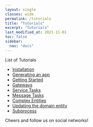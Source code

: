 ```yaml
---
layout: single
classes: wide
permalink: /tutorials
title: "Tutorials"
excerpt: "Tutorials"
last_modified_at: 2021-11-01
toc: false
sidebar:
  nav: "docs"
---
```


List of Tutorials


- [Installation](installation)
- [Generating an app](generating-an-app)
- [Getting Started](getting-started)
- [Gateways](handling-gateways)
- [Service Tasks](service-tasks)
- [Message Tasks](message-tasks)
- [Complex Entities](complex-entities)
- [Updating the domain entity](updating-the-domain-entity)
- [Subprocess](subprocesses)

Cheers and follow us on social networks!
